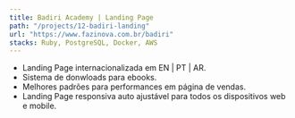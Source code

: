 ```yaml
---
title: Badiri Academy | Landing Page
path: "/projects/12-badiri-landing"
url: "https://www.fazinova.com.br/badiri"
stacks: Ruby, PostgreSQL, Docker, AWS
---
```

- Landing Page internacionalizada em EN | PT | AR.
- Sistema de donwloads para ebooks.
- Melhores padrões para performances em página de vendas.
- Landing Page responsiva auto ajustável para todos os dispositivos web e mobile.
